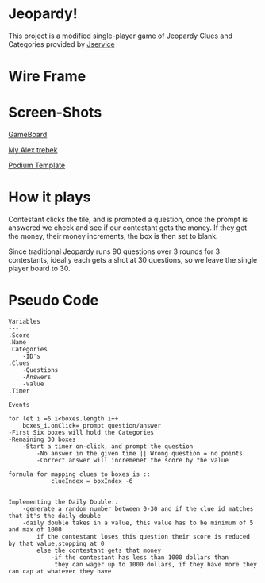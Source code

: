 # Jeopardy!
This project is a modified single-player game of Jeopardy
Clues and Categories provided by [Jservice](http://jservice.io/) 

# Wire Frame

# Screen-Shots
[GameBoard](https://i.imgur.com/ynntx1x.png)

[My Alex trebek](https://imgur.com/lDdVdhP)

[Podium Template](https://i.imgur.com/AjIeGCC.png)

# How it plays

Contestant clicks the tile, and is prompted a question, once the prompt is answered we check and see if our contestant gets the money. If they get the money, their money increments, the box is then set to blank. 

Since traditional Jeopardy runs 90 questions over 3 rounds for 3 contestants, ideally each gets a shot at 30 questions, so we leave the single player board to 30.


# Pseudo Code
    Variables
    ---
    .Score
    .Name
    .Categories
        -ID's
    .Clues
        -Questions
        -Answers
        -Value
    .Timer

    Events
    ---
    for let i =6 i<boxes.length i++
        boxes_i.onClick= prompt question/answer
    -First Six boxes will hold the Categories
    -Remaining 30 boxes 
        -Start a timer on-click, and prompt the question
            -No answer in the given time || Wrong question = no points
            -Correct answer will incremenet the score by the value

    formula for mapping clues to boxes is ::
                clueIndex = boxIndex -6


    Implementing the Daily Double:: 
        -generate a random number between 0-30 and if the clue id matches that it's the daily double 
        -daily double takes in a value, this value has to be minimum of 5 and max of 1000
            if the contestant loses this question their score is reduced by that value,stopping at 0
            else the contestant gets that money
                -if the contestant has less than 1000 dollars than 
                 they can wager up to 1000 dollars, if they have more they can cap at whatever they have



